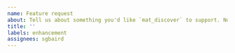 ```yaml
---
name: Feature request
about: Tell us about something you'd like `mat_discover` to support. Not for asking general questions - see below.
title: ''
labels: enhancement
assignees: sgbaird
---
```

<!--Below, please include details of the feature you would like to see and why you would like to see it/the use case.-->
